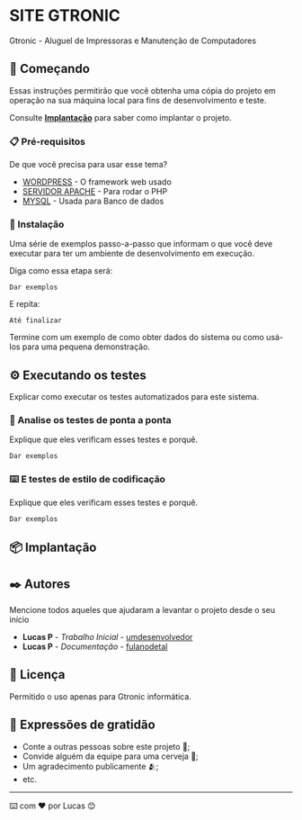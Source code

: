# SITE GTRONIC

Gtronic - Aluguel de Impressoras e Manutenção de Computadores

## 🚀 Começando

Essas instruções permitirão que você obtenha uma cópia do projeto em operação na sua máquina local para fins de desenvolvimento e teste.

Consulte **[Implantação](#-implanta%C3%A7%C3%A3o)** para saber como implantar o projeto.

### 📋 Pré-requisitos

De que você precisa para usar esse tema?

* [WORDPRESS]() - O framework web usado
* [SERVIDOR APACHE]() - Para  rodar o PHP
* [MYSQL](/) - Usada para Banco de dados

### 🔧 Instalação

Uma série de exemplos passo-a-passo que informam o que você deve executar para ter um ambiente de desenvolvimento em execução.

Diga como essa etapa será:

```
Dar exemplos
```

E repita:

```
Até finalizar
```

Termine com um exemplo de como obter dados do sistema ou como usá-los para uma pequena demonstração.

## ⚙️ Executando os testes

Explicar como executar os testes automatizados para este sistema.

### 🔩 Analise os testes de ponta a ponta

Explique que eles verificam esses testes e porquê.

```
Dar exemplos
```

### ⌨️ E testes de estilo de codificação

Explique que eles verificam esses testes e porquê.

```
Dar exemplos
```

## 📦 Implantação




## ✒️ Autores

Mencione todos aqueles que ajudaram a levantar o projeto desde o seu início

* **Lucas P** - *Trabalho Inicial* - [umdesenvolvedor](https://github.com/linkParaPerfil)
* **Lucas P** - *Documentação* - [fulanodetal](https://github.com/linkParaPerfil)



## 📄 Licença

Permitido o uso apenas para Gtronic informática.

## 🎁 Expressões de gratidão

* Conte a outras pessoas sobre este projeto 📢;
* Convide alguém da equipe para uma cerveja 🍺;
* Um agradecimento publicamente 🫂;
* etc.


---
⌨️ com ❤️ por Lucas 😊